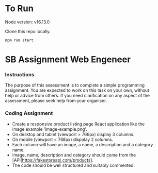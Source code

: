 To Run
=======


Node version: v16.13.0

Clone this repo locally.

`npm run start`




SB Assignment Web Engeneer
==============

### Instructions

The purpose of this assessment is to complete a simple programming assignment.
You are expected to work on this task on your own, without help or advice from others. 
If you need clarification on any aspect of the assessment, please seek help from your organiser.


### Coding Assignment

- Create a responsive product listing page React application like the image example 'image-example.png'.
- On desktop and tablet (viewport > 768px) display 3 columns.
- On mobile (viewport < 768px) dispolay 2 columns.
- Each column will have an image, a name, a description and a category name.
- Image, name, description and category should come from the [API|https://fakestoreapi.com/products].
- The code should be well structured and suitably commented.

